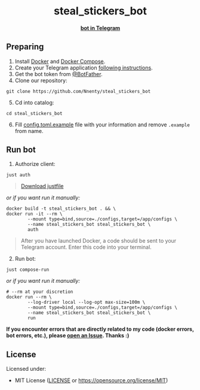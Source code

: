 <h1 align="center">steal_stickers_bot</h1>
<div align="center">
<h4><a href="https://t.me/steal_stickers_bot">bot in Telegram</a>
</div>

<h2>Preparing</h2>

1. Install [Docker](https://docs.docker.com/get-docker/) and [Docker Compose](https://docs.docker.com/compose/install/).
2. Create your Telegram application [following instructions](https://core.telegram.org/api/obtaining_api_id).
3. Get the bot token from [@BotFather](https://t.me/BotFather).
4. Clone our repository:
```
git clone https://github.com/Nnenty/steal_stickers_bot
```
5. Cd into catalog:
```
cd steal_stickers_bot
```
6. Fill [config.toml.example](./configs/config.toml.example) file with your information and remove `.example` from name.

<h2>Run bot</h2>


1. Authorize client: 
```
just auth
```
> [Download justfile](https://github.com/casey/just?tab=readme-ov-file#pre-built-binaries)

*or if you want run it manually:*
```
docker build -t steal_stickers_bot . && \
docker run -it --rm \
        --mount type=bind,source=./configs,target=/app/configs \
        --name steal_stickers_bot steal_stickers_bot \
        auth
```
> After you have launched Docker, a code should be sent to your Telegram account.
Enter this code into your terminal.
2. Run bot:
```
just compose-run
```
*or if you want run it manually:*
```
# --rm at your discretion
docker run --rm \
        --log-driver local --log-opt max-size=100m \
        --mount type=bind,source=./configs,target=/app/configs \
        --name steal_stickers_bot steal_stickers_bot \
        run
```

<strong>If you encounter errors that are directly related to my code (docker errors, bot errors, etc.), please [open an Issue](https://github.com/Nnenty/steal_stickers_bot/issues/new). Thanks :)</strong>


<h2>License</h2>

Licensed under:
- MIT License ([LICENSE](./LICENSE) or https://opensource.org/license/MIT)